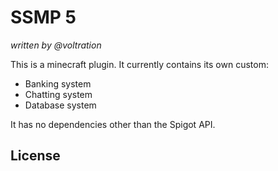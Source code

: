 # SSMP 5
_written by @voltration_

This is a minecraft plugin. It currently contains its own custom:
- Banking system
- Chatting system
- Database system

It has no dependencies other than the Spigot API.
## License
